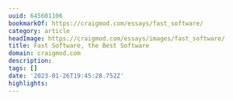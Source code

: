 ```yaml
---
uuid: 645601106
bookmarkOf: https://craigmod.com/essays/fast_software/
category: article
headImage: https://craigmod.com/essays/images/fast_software/
title: Fast Software, the Best Software
domain: craigmod.com
description: 
tags: []
date: '2023-01-26T19:45:28.752Z'
highlights: 
---
```



